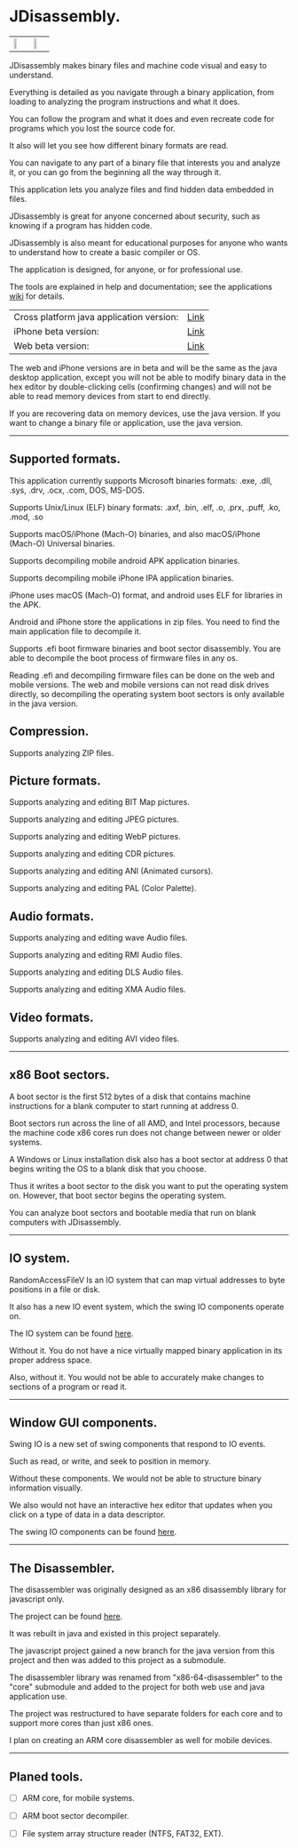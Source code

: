 JDisassembly.
=============================

<table>
  <tr>
    <td>
      <a href="https://recoskie.github.io/JDisassembly/docs/Figs/pre1.gif" target="_blank"><img src="https://recoskie.github.io/JDisassembly/docs/Figs/pre1.gif" style="width:50%;"></a>
    </td>
    <td>
      <a href="https://recoskie.github.io/JDisassembly/docs/Figs/pre2.gif" target="_blank"><img src="https://recoskie.github.io/JDisassembly/docs/Figs/pre2.gif" style="width:50%;"></a>
    </td>
  </tr>
</table>

JDisassembly makes binary files and machine code visual and easy to understand.

Everything is detailed as you navigate through a binary application, from loading to analyzing the program instructions and what it does.

You can follow the program and what it does and even recreate code for programs which you lost the source code for.

It also will let you see how different binary formats are read.

You can navigate to any part of a binary file that interests you and analyze it, or you can go from the beginning all the way through it.

This application lets you analyze files and find hidden data embedded in files.

JDisassembly is great for anyone concerned about security, such as knowing if a program has hidden code.

JDisassembly is also meant for educational purposes for anyone who wants to understand how to create a basic compiler or OS.

The application is designed, for anyone, or for professional use.

The tools are explained in help and documentation; see the applications <a href="https://github.com/Recoskie/JDisassembly/wiki">wiki</a> for details.

<table>
  <tr><td>Cross platform java application version:</td><td><a href="https://github.com/Recoskie/JDisassembly/raw/master/JD-asm.jar">Link</a></td></tr>
  <tr><td>iPhone beta version:</td><td><a href="https://testflight.apple.com/join/HL7YrtzH">Link</a></td></tr>
  <tr><td>Web beta version:</td><td><a href="https://recoskie.github.io/JDisassembly/">Link</a></td></tr>
</table>

The web and iPhone versions are in beta and will be the same as the java desktop application, except you will not be able to modify binary data in the hex editor by double-clicking cells (confirming changes) and will not be able to read memory devices from start to end directly.

If you are recovering data on memory devices, use the java version.
If you want to change a binary file or application, use the java version.

------------------------------------------------------------
Supported formats.
------------------------------------------------------------

This application currently supports Microsoft binaries formats: .exe, .dll, .sys, .drv, .ocx, .com, DOS, MS-DOS.

Supports Unix/Linux (ELF) binary formats: .axf, .bin, .elf, .o, .prx, .puff, .ko, .mod, .so

Supports macOS/iPhone (Mach-O) binaries, and also macOS/iPhone (Mach-O) Universal binaries.

Supports decompiling mobile android APK application binaries.

Supports decompiling mobile iPhone IPA application binaries.

iPhone uses macOS (Mach-O) format, and android uses ELF for libraries in the APK.

Android and iPhone store the applications in zip files. You need to find the main application file to decompile it.

Supports .efi boot firmware binaries and boot sector disassembly. You are able to decompile the boot process of firmware files in any os.

Reading .efi and decompiling firmware files can be done on the web and mobile versions.
The web and mobile versions can not read disk drives directly, so decompiling the operating system boot sectors is only available in the java version.

## Compression.

Supports analyzing ZIP files.

## Picture formats.

Supports analyzing and editing BIT Map pictures.

Supports analyzing and editing JPEG pictures.

Supports analyzing and editing WebP pictures.

Supports analyzing and editing CDR pictures.

Supports analyzing and editing ANI (Animated cursors).

Supports analyzing and editing PAL (Color Palette).

## Audio formats.

Supports analyzing and editing wave Audio files.

Supports analyzing and editing RMI Audio files.

Supports analyzing and editing DLS Audio files.

Supports analyzing and editing XMA Audio files.

## Video formats.

Supports analyzing and editing AVI video files.

------------------------------------------------------------
x86 Boot sectors.
------------------------------------------------------------

A boot sector is the first 512 bytes of a disk that contains machine instructions for a blank computer to start running at address 0.

Boot sectors run across the line of all AMD, and Intel processors, because the machine code x86 cores run does not change between newer or older systems.

A Windows or Linux installation disk also has a boot sector at address 0 that begins writing the OS to a blank disk that you choose.

Thus it writes a boot sector to the disk you want to put the operating system on. However, that boot sector begins the operating system.

You can analyze boot sectors and bootable media that run on blank computers with JDisassembly.

------------------------------------------------------------
IO system.
------------------------------------------------------------

RandomAccessFileV Is an IO system that can map virtual addresses to byte positions in a file or disk.

It also has a new IO event system, which the swing IO components operate on.

The IO system can be found <a href="https://github.com/Recoskie/RandomAccessFileV">here</a>.

Without it. You do not have a nice virtually mapped binary application in its proper address space.

Also, without it. You would not be able to accurately make changes to sections of a program or read it.

------------------------------------------------------------
Window GUI components.
------------------------------------------------------------

Swing IO is a new set of swing components that respond to IO events.

Such as read, or write, and seek to position in memory.

Without these components. We would not be able to structure binary information visually.

We also would not have an interactive hex editor that updates when you click on a type of data in a data descriptor.

The swing IO components can be found <a href="https://github.com/Recoskie/swingIO">here</a>.

------------------------------------------------------------
The Disassembler.
------------------------------------------------------------

The disassembler was originally designed as an x86 disassembly library for javascript only.

The project can be found <a href="https://github.com/Recoskie/core">here</a>.

It was rebuilt in java and existed in this project separately.

The javascript project gained a new branch for the java version from this project and then was added to this project as a submodule.

The disassembler library was renamed from "x86-64-disassembler" to the "core" submodule and added to the project for both web use and java application use.

The project was restructured to have separate folders for each core and to support more cores than just x86 ones.

I plan on creating an ARM core disassembler as well for mobile devices.

------------------------------------------------------------
Planed tools.
------------------------------------------------------------

- [ ] ARM core, for mobile systems.

- [ ] ARM boot sector decompiler.

- [ ] File system array structure reader (NTFS, FAT32, EXT).
